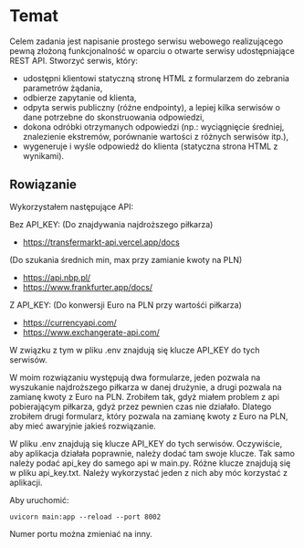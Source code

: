 # Temat
Celem zadania jest napisanie prostego serwisu webowego realizującego pewną złożoną funkcjonalność w oparciu o otwarte serwisy udostępniające REST API. Stworzyć serwis, który:

* udostępni klientowi statyczną stronę HTML z formularzem do zebrania parametrów żądania,
* odbierze zapytanie od klienta,
* odpyta serwis publiczny (różne endpointy), a lepiej kilka serwisów o dane potrzebne do skonstruowania odpowiedzi,
* dokona odróbki otrzymanych odpowiedzi (np.: wyciągnięcie średniej, znalezienie ekstremów, porównanie wartości z różnych serwisów itp.),
* wygeneruje i wyśle odpowiedź do klienta (statyczna strona HTML z wynikami).

## Rowiązanie
Wykorzystałem następujące API:

Bez API_KEY:
(Do znajdywania najdroższego piłkarza)
- https://transfermarkt-api.vercel.app/docs

(Do szukania średnich min, max przy zamianie kwoty na PLN)
- https://api.nbp.pl/
- https://www.frankfurter.app/docs/

Z API_KEY:
(Do konwersji Euro na PLN przy wartośći piłkarza)
- https://currencyapi.com/
- https://www.exchangerate-api.com/

W związku z tym w pliku .env znajdują się klucze API_KEY do tych serwisów.

W moim rozwiązaniu występują dwa formularze, jeden pozwala na wyszukanie najdroższego piłkarza w danej drużynie, a drugi pozwala na zamianę kwoty z Euro na PLN.
Zrobiłem tak, gdyż miałem problem z api pobierającym piłkarza, gdyż przez pewnien czas nie działało. Dlatego zrobiłem drugi formularz, który pozwala na zamianę kwoty z Euro na PLN, aby mieć awaryjnie jakieś rozwiązanie.

W pliku .env znajdują się klucze API_KEY do tych serwisów. Oczywiście, aby aplikacja działała poprawnie, należy dodać tam swoje klucze.
Tak samo należy podać api_key do samego api w main.py. Różne klucze znajdują się w pliku api_key.txt. Należy wykorzystać jeden z nich aby móc korzystać z aplikacji.


Aby uruchomić:

`uvicorn main:app --reload --port 8002`

Numer portu można zmieniać na inny.
